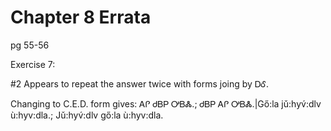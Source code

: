 # Chapter 8 Errata

pg 55-56

Exercise 7:

#2 Appears to repeat the answer twice with forms joing by ᎠᎴ.

Changing to C.E.D. form gives: ᎪᎵ ᏧᏴᏢ ᎤᏴᏜ.; ᏧᏴᏢ ᎪᎵ ᎤᏴᏜ.|Gő:la jǔ:hyv́:dlv ù:hyv:dla.; Jǔ:hyv́:dlv gő:la ù:hyv:dla.
